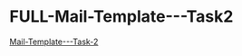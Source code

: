 # FULL-Mail-Template---Task2
<a href="https://tubular-chaja-db6455.netlify.app/">Mail-Template---Task-2</a>
